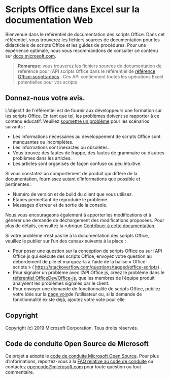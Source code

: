 # <a name="office-scripts-in-excel-on-the-web-documentation"></a>Scripts Office dans Excel sur la documentation Web

Bienvenue dans le référentiel de documentation des scripts Office. Dans cet référentiel, vous trouverez les fichiers sources de documentation pour les didacticiels de scripts Office et les guides de procédures. Pour une expérience optimale, nous vous recommandons de consulter ce contenu sur [docs.microsoft.com](https://docs.microsoft.com/office/dev/scripts).

> **Remarque**: vous trouverez les fichiers sources de documentation de référence pour l’API scripts Office dans le référentiel de [référence Office-scripts-docs](https://github.com/OfficeDev/office-scripts-docs-reference) . Ces API contiennent toutes les opérations Excel potentielles pour vos scripts.

## <a name="give-us-your-feedback"></a>Donnez-nous votre avis.

L’objectif de l’référentiel est de fournir aux développeurs une formation sur les scripts Office. En tant que tel, les problèmes doivent se rapporter à ce contenu éducatif. Veuillez [soumettre un problème](https://github.com/OfficeDev/office-scripts-docs/issues) pour les scénarios suivants :

- Les informations nécessaires au développement de scripts Office sont manquantes ou incomplètes.
- Les informations sont inexactes ou obsolètes.
- Vous trouvez des fautes de frappe, des fautes de grammaire ou d’autres problèmes dans les articles.
- Les articles sont organisés de façon confuse ou peu intuitive.

Si vous constatez un comportement de produit qui diffère de la documentation, fournissez autant d’informations que possible et pertinentes :

- Numéro de version et de build du client que vous utilisez.
- Étapes permettant de reproduire le problème.
- Messages d’erreur et de sortie de la console.

Nous vous encourageons également à apporter les modifications et à générer une demande de déchargement des modifications proposées. Pour plus de détails, consultez la rubrique [Contribuer à cette documentation](Contributing.md).

Si votre problème n’est pas lié à la documentation des scripts Office, veuillez le publier sur l’un des canaux suivants à la place :

- Pour poser une question sur la conception de scripts Office ou sur l’API Office.js qui exécute des scripts Office, envoyez votre question au débordement de pile et marquez-la à l’aide de la balise « Office-scripts » ( https://stackoverflow.com/questions/tagged/office-scripts) .
- Pour signaler un problème avec l’API Office.js, créez le problème dans le [référentiel OfficeDev/Office-js](https://github.com/OfficeDev/office-js), que les membres de l’équipe produit analysent les problèmes signalés par le client.
- Pour envoyer une demande de fonctionnalité de scripts Office, publiez votre idée sur la [page voix](https://excel.uservoice.com/forums/274580-excel-for-the-web?category_id=143439)de l’utilisateur ou, si la demande de fonctionnalité existe déjà, ajoutez votre vote pour elle.

## <a name="copyright"></a>Copyright

Copyright (c) 2019 Microsoft Corporation. Tous droits réservés.

## <a name="microsoft-open-source-code-of-conduct"></a>Code de conduite Open Source de Microsoft

Ce projet a adopté le [code de conduite Microsoft Open Source](https://opensource.microsoft.com/codeofconduct/). Pour plus d’informations, reportez-vous à la [FAQ relative au code de conduite](https://opensource.microsoft.com/codeofconduct/faq/) ou contactez [opencode@microsoft.com](mailto:opencode@microsoft.com) pour toute question ou tout commentaire.
